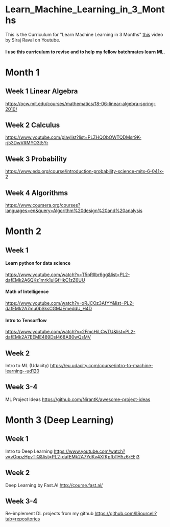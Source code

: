 # Learn_Machine_Learning_in_3_Months

This is the Curriculum for "Learn Machine Learning in 3 Months" [this](https://youtu.be/Cr6VqTRO1v0) video by Siraj Raval on Youtube.

#### I use this curriculum to revise and to help my fellow batchmates learn ML.

# Month 1

## Week 1 Linear Algebra
https://ocw.mit.edu/courses/mathematics/18-06-linear-algebra-spring-2010/
## Week 2 Calculus
https://www.youtube.com/playlist?list=PLZHQObOWTQDMsr9K-rj53DwVRMYO3t5Yr
## Week 3 Probability
https://www.edx.org/course/introduction-probability-science-mitx-6-041x-2
## Week 4 Algorithms
https://www.coursera.org/courses?languages=en&query=Algorithm%20design%20and%20analysis

# Month 2

## Week 1 
#### Learn python for data science
https://www.youtube.com/watch?v=T5pRlIbr6gg&list=PL2-dafEMk2A6QKz1mrk1uIGfHkC1zZ6UU
#### Math of Intelligence
https://www.youtube.com/watch?v=xRJCOz3AfYY&list=PL2-dafEMk2A7mu0bSksCGMJEmeddU_H4D
#### Intro to Tensorflow
https://www.youtube.com/watch?v=2FmcHiLCwTU&list=PL2-dafEMk2A7EEME489DsI468AB0wQsMV

## Week 2 
Intro to ML (Udacity)
https://eu.udacity.com/course/intro-to-machine-learning--ud120

## Week 3-4
ML Project Ideas
https://github.com/NirantK/awesome-project-ideas

# Month 3 (Deep Learning)

## Week 1 
Intro to Deep Learning
https://www.youtube.com/watch?v=vOppzHpvTiQ&list=PL2-dafEMk2A7YdKv4XfKpfbTH5z6rEEj3

## Week 2 
Deep Learning by Fast.AI
http://course.fast.ai/

## Week 3-4 
Re-implement DL projects from my github
https://github.com/llSourcell?tab=repositories
